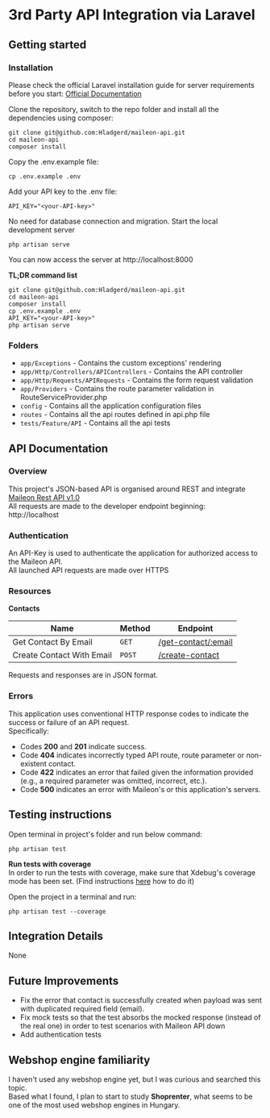 # 3rd Party API Integration via Laravel

## Getting started
### Installation
Please check the official Laravel installation guide for server requirements before you start: [Official Documentation](https://laravel.com/docs/10.x)

Clone the repository, switch to the repo folder and install all the dependencies using composer:
```
git clone git@github.com:Hladgerd/maileon-api.git
cd maileon-api
composer install
```

Copy the .env.example file:
```
cp .env.example .env
```

Add your API key to the .env file:
```
API_KEY="<your-API-key>"
```
No need for database connection and migration.
Start the local development server
```
php artisan serve
```
You can now access the server at http://localhost:8000

**TL;DR command list**
```
git clone git@github.com:Hladgerd/maileon-api.git
cd maileon-api
composer install
cp .env.example .env
API_KEY="<your-API-key>"
php artisan serve
```

### Folders
* `app/Exceptions` - Contains the custom exceptions' rendering
* `app/Http/Controllers/APIControllers` - Contains the API controller
* `app/Http/Requests/APIRequests` - Contains the form request validation
* `app/Providers` - Contains the route parameter validation in RouteServiceProvider.php
* `config` - Contains all the application configuration files
* `routes` - Contains all the api routes defined in api.php file
* `tests/Feature/API` - Contains all the api tests


## API Documentation
### Overview
This project's JSON-based API is organised around REST and integrate [Maileon Rest API v1.0](https://support.maileon.com/support/rest-api-1-0/)  
All requests are made to the developer endpoint beginning:  
http://localhost
### Authentication
An API-Key is used to authenticate the application for authorized access to the Maileon API.  
All launched API requests are made over HTTPS
### Resources
**Contacts**

 | Name                      | Method | Endpoint                      |
|---------------------------|--------|-------------------------------|
| Get Contact By Email      | `GET`  | [/get-contact/:email](https:) |  
| Create Contact With Email | `POST` | [/create-contact](https:)     |

Requests and responses are in JSON format.

### Errors
This application uses conventional HTTP response codes to indicate the success or failure of an API request.  
Specifically:
* Codes **200** and **201** indicate success.  
* Code **404** indicates incorrectly typed API route, route parameter or non-existent contact.  
* Code **422** indicates an error that failed given the information provided (e.g., a required parameter was omitted, incorrect, etc.).  
* Code **500** indicates an error with Maileon's or this application's servers.

## Testing instructions
Open terminal in project's folder and run below command:
```
php artisan test
```
**Run tests with coverage**  
In order to run the tests with coverage, make sure that Xdebug's coverage mode has been set.
(Find instructions [here](https://dev.to/arielmejiadev/set-xdebug-coverage-mode-2d9g) how to do it)

Open the project in a terminal and run:
```
php artisan test --coverage
```

## Integration Details
None

## Future Improvements
* Fix the error that contact is successfully created when payload was sent with duplicated required field (email).
* Fix mock tests so that the test absorbs the mocked response (instead of the real one) in order 
to test scenarios with Maileon API down
* Add authentication tests


## Webshop engine familiarity
I haven't used any webshop engine yet, but I was curious and searched this topic.  
Based what I found, I plan to start to study **Shoprenter**, what seems to be one of the most used webshop engines in Hungary.




